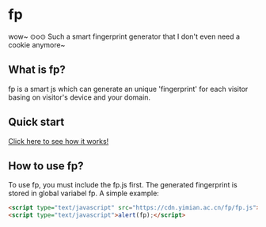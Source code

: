 # fp
wow~ ⊙o⊙ Such a smart fingerprint generator that I don't even need a cookie anymore~


## What is fp?
fp is a smart js which can generate an unique 'fingerprint' for each visitor basing on visitor's device and your domain.


## Quick start

[Click here to see how it works!](https://cn.yimian.xyz/etc/fp/)


## How to use fp?
To use fp, you must include the fp.js first.
The generated fingerprint is stored in global variabel fp.
A simple example:
```html
<script type="text/javascript" src="https://cdn.yimian.ac.cn/fp/fp.js"></script>
<script type="text/javascript">alert(fp);</script>
```


